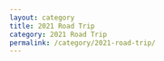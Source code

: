 ```yaml
---
layout: category
title: 2021 Road Trip
category: 2021 Road Trip
permalink: /category/2021-road-trip/
---
```

